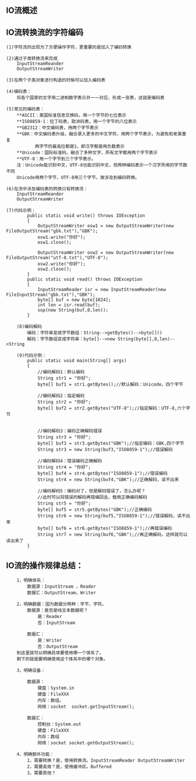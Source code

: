 IO流概述
--------

IO流转换流的字符编码
--------------------
	
	(1)字符流的出现为了方便操作字符，更重要的是加入了编码转换
	
	(2)通过子类转换流来完成
		InputStreamReander
		OutputStreamWriter
		
	(3)在两个子类对象进行构造的时候可以加入编码表
	
	(4)编码表：
		将各个国家的文字用二进制数字表示并一一对应，形成一张表，这就是编码表
	
	(5)常见的编码表：
		**ASCII：美国标准信息交换码，用一个字节的七位表示
		**ISO8859-1：拉丁码表，欧洲码表，用一个字节的八位表示
		**GB2312：中文编码表，用两个字节表示
		**GBK：中文编码表升级，融合录入更多的中文字符，用两个字节表示，为避免和老美重复
		       两字节的最高位都是1，即汉字都是用负数表示
		**Unicode：国际标准码，融合了多种文字，所有文字都用两个字节表示
		**UTF-8：用一个字节到三个字节表示。
		注：Unicode能识别中文，UTF-8也能识别中文，但两种编码表示一个汉字所用的字节数不同
		Unicode用两个字节，UTF-8用三个字节，故涉及到编码转换。
	
	(6)在流中涉及编码表的转换只有转换流：
		InputStreamReander
		OutputStreamWriter
		
    (7)代码示例：
            public static void write() throws IOException
            {
                OutputStreamWriter osw1 = new OutputStreamWriter(new FileOutputStream("gbk.txt"),"GBK");
                osw1.write("你好");
                osw1.close();
    
                OutputStreamWriter osw2 = new OutputStreamWriter(new FileOutputStream("utf-8.txt"),"UTF-8");
                osw2.write("你好");
                osw2.close();
            }
            public static void read() throws IOException
            {
                InputStreamReader isr = new InputStreamReader(new FileInputStream("gbk.txt"),"GBK");
                byte[] buf = new byte[1024];
                int len = isr.read(buf);
                sop(new String(buf,0,len));
            }
        
        (8)编码解码
            编码：字符串变成字节数组：String-->getBytes()-->byte[]()
            解码：字节数组变成字符串：byte[]-->new String(byte[],0,len)-->String
        
        (9)代码示例：
            public static void main(String[] args)
            {
                //编码解码1：默认编码
                String str1 = "你好";
                byte[] buf1 = str1.getBytes();//默认解码：Unicode，四个字节
    
                //编码解码2：指定编码
                String str2 = "你好";
                byte[] buf2 = str2.getBytes("UTF-8");//指定解码：UTF-8,六个字节
    
                
                //编码解码3：编码正确解码错误
                String str3 = "你好";
                byte[] buf3 = str3.getBytes("GBK");//指定编码：GBK,四个字节
                String str3 = new String(buf3,"ISO8859-1");//错误解码
    
                //编码解码4：错误编码正确解码
                String str4 = "你好";
                byte[] buf4 = str4.getBytes("ISO8859-1");//错误编码
                String str4 = new String(buf4,"GBK");//正确解码，读不出来
    
                //编码解码5：编码对了，但是解码错误了，怎么办呢？
                //此时可以将错误的解码再错编回去，载用正确编码解码
                String str5 = "你好";
                byte[] buf5 = str5.getBytes("GBK");//正确编码
                String str6 = new String(buf5,"ISO8859-1");//错误解码，读不出来
                byte[] buf6 = str6.getBytes("ISO8859-1");//再错误编码
                String str7 = new String(buf6,"GBK");//再正确解码，这样就可以读出来了
            }
        
IO流的操作规律总结：
-------------------
       
        1，明确体系：
        	数据源：InputStream ，Reader
        	数据汇：OutputStream，Writer
        	
        2，明确数据：因为数据分两种：字节，字符。
        	数据源：是否是纯文本数据呢？
        		是：Reader
        		否：InputStream
        		
        	数据汇：
        		是：Writer
        		否：OutputStream
        到这里就可以明确具体要使用哪一个体系了。
        剩下的就是要明确使用这个体系中的哪个对象。
        
        3，明确设备：
        
        	数据源：
        		键盘：System.in
        		硬盘：FileXXX
        		内存：数组。
        		网络：socket  socket.getInputStream();
        	
        	数据汇：
        		控制台：System.out
        		硬盘：FileXXX
        		内存：数组
        		网络：socket socket.getOutputStream();
        		
        4，明确额外功能：
        	1，需要转换？是，使用转换流。InputStreamReader OutputStreamWriter
        	2，需要高效？是，使用缓冲区。Buffered
        	3，需要其他？
